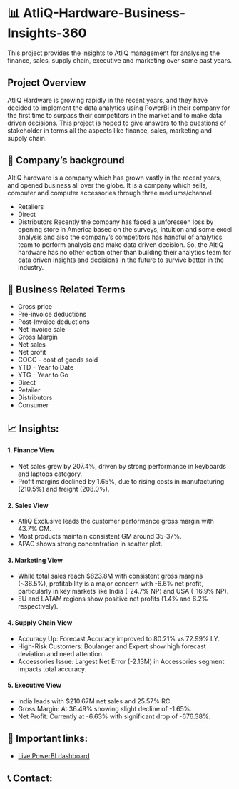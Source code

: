 # 📊 AtliQ-Hardware-Business-Insights-360
This project provides the insights to AtliQ management for analysing the finance, sales, supply chain, executive and marketing over some past years.

## Project Overview
AtliQ Hardware is growing rapidly in the recent years, and they have decided to implement the data analytics using PowerBi in their company for the first time to surpass their competitors in the market and to make data driven decisions. This project is hoped to give answers to the questions of stakeholder in terms all the aspects like finance, sales, marketing and supply chain.

## 🏢 Company’s background
AltiQ hardware is a company which has grown vastly in the recent years, and opened business all over the globe. It is a company which sells, computer and computer accessories through three mediums/channel

- Retailers
- Direct
- Distributors Recently the company has faced a unforeseen loss by opening store in America based on the surveys, intuition and some excel analysis and also the company’s competitors has handful of analytics team to perform analysis and make data driven decision. So, the AltiQ hardware has no other option other than building their analytics team for data driven insights and decisions in the future to survive better in the industry.

## 📝 Business Related Terms
- Gross price
- Pre-invoice deductions
- Post-Invoice deductions
- Net Invoice sale
- Gross Margin
- Net sales
- Net profit
- COGC - cost of goods sold
- YTD - Year to Date
- YTG - Year to Go
- Direct
- Retailer
- Distributors
- Consumer

## 📈 Insights:
#### 1. Finance View
- Net sales grew by 207.4%, driven by strong performance in keyboards and laptops category.
- Profit margins declined by 1.65%, due to rising costs in manufacturing (210.5%) and freight (208.0%).
#### 2. Sales View
- AtliQ Exclusive leads the customer performance gross margin with 43.7% GM.
- Most products maintain consistent GM around 35-37%.
- APAC shows strong concentration in scatter plot.
#### 3. Marketing View
- While total sales reach $823.8M with consistent gross margins (~36.5%), profitability is a major concern with -6.6% net profit, particularly in key markets like India (-24.7% NP) and USA (-16.9% NP).
- EU and LATAM regions show positive net profits (1.4% and 6.2% respectively).
#### 4. Supply Chain View
- Accuracy Up: Forecast Accuracy improved to 80.21% vs 72.99% LY.
- High-Risk Customers: Boulanger and Expert show high forecast deviation and need attention.
- Accessories Issue: Largest Net Error (-2.13M) in Accessories segment impacts total accuracy.
#### 5. Executive View
- India leads with $210.67M net sales and 25.57% RC.
- Gross Margin: At 36.49% showing slight decline of -1.65%.
- Net Profit: Currently at -6.63% with significant drop of -676.38%.

## 🔗 Important links:
- [Live PowerBI dashboard](https://app.powerbi.com/view?r=eyJrIjoiNDJkZGE0OTktNzQ0OS00YTA2LTlmYWItMmE1MGJhMTM5MDBmIiwidCI6ImM2ZTU0OWIzLTVmNDUtNDAzMi1hYWU5LWQ0MjQ0ZGM1YjJjNCJ9)
## 📞 Contact:
